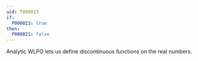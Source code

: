 ```yaml
---
uid: T000023
if:
  P000023: true
then:
  P000021: false
---
```

Analytic WLPO lets us define discontinuous functions on the real numbers.
